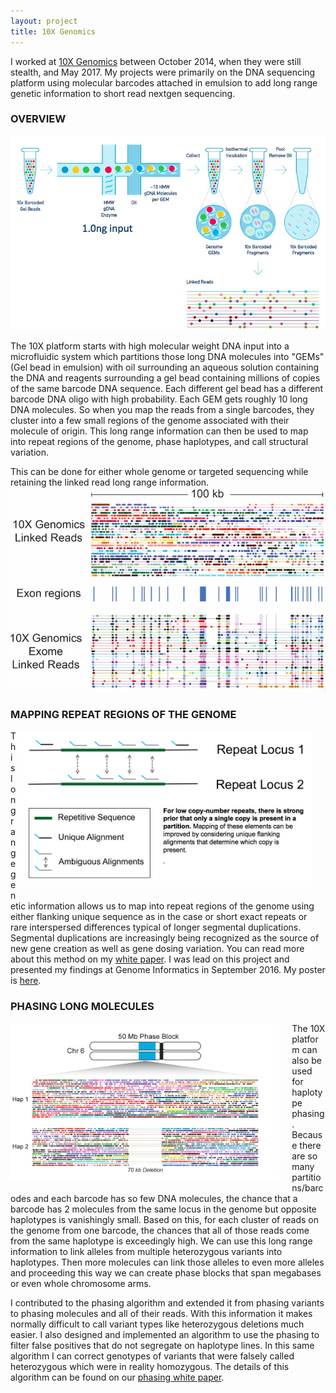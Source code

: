 ```yaml
---
layout: project
title: 10X Genomics
---
```


I worked at [10X Genomics](http://www.10xgenomics.com) between October 2014, when they were still stealth, and May 2017. My projects were primarily on the DNA sequencing platform using molecular barcodes attached in emulsion to add long range genetic information to short read nextgen sequencing.

### OVERVIEW

<img src="../projects/overview.jpg" alt="10X Genomics technology" style = "align:center" >

The 10X platform starts with high molecular weight DNA input into a microfluidic system which partitions those long DNA molecules into "GEMs" (Gel bead in emulsion) with oil surrounding an aqueous solution containing the DNA and reagents surrounding a gel bead containing millions of copies of the same barcode DNA sequence. Each different gel bead has a different barcode DNA oligo with high probability. Each GEM gets roughly 10 long DNA molecules. So when you map the reads from a single barcodes, they cluster into a few small regions of the genome associated with their molecule of origin. This long range information can then be used to map into repeat regions of the genome, phase haplotypes, and call structural variation.

This can be done for either whole genome or targeted sequencing while retaining the linked read long range information.
<img src="../projects/genomeexome.jpg" alt="WGS or WES 10X linked reads" style="align:center">

### MAPPING REPEAT REGIONS OF THE GENOME

<img src="../projects/repeatmapping.jpg" alt="Mapping repeat regions of the genome confidently using 10X genomics molecular barcodes" style="float:right; height:250px;margin: 0 20px 20px 0;" class="img-rounded">
This long range genetic information allows us to map into repeat regions 
of the genome using either flanking unique sequence as in the case or short exact repeats or rare interspersed differences typical of longer 
segmental duplications. Segmental duplications are increasingly being recognized as the source of new gene creation as well as gene dosing variation. 
You can read more about this method on my <a href="../projects/lariat.pdf">white paper</a>. I was lead on this project and presented my findings 
at Genome Informatics in September 2016. My poster is <a href="../projects/GIposter.pptx">here</a>.

### PHASING LONG MOLECULES

<a href="http://www.10xgenomics.com/applications">
<img src="../projects/hetdel.jpg" alt="10X Het Deletion" style="float:left;height:250px;margin: 0 20px 20px 0;" class="img-rounded">
</a>

The 10X platform can also be used for haplotype phasing. Because there are so many partitions/barcodes and each barcode has so few DNA molecules, the chance that a barcode has 2 molecules from the same locus in the genome but opposite haplotypes is vanishingly small. Based on this, for each cluster of reads on the genome from one barcode, the chances that all of those reads come from the same haplotype is exceedingly high. We can use this long range information to link alleles from multiple heterozygous variants into haplotypes. Then more molecules can link those alleles to even more alleles and proceeding this way we can create phase blocks that span megabases or even whole chromosome arms. 

I contributed to the phasing algorithm and extended it from phasing variants to phasing molecules and all of their reads. With this information it makes normally difficult to call variant types like heterozygous deletions much easier. I also designed and implemented an algorithm to use the phasing to filter false positives that do not segregate on haplotype lines. In this same algorithm I can correct genotypes of variants that were falsely called heterozygous which were in reality homozygous. The details of this algorithm can be found on our <a href="../projects/phasing10x.pdf">phasing white paper</a>.
